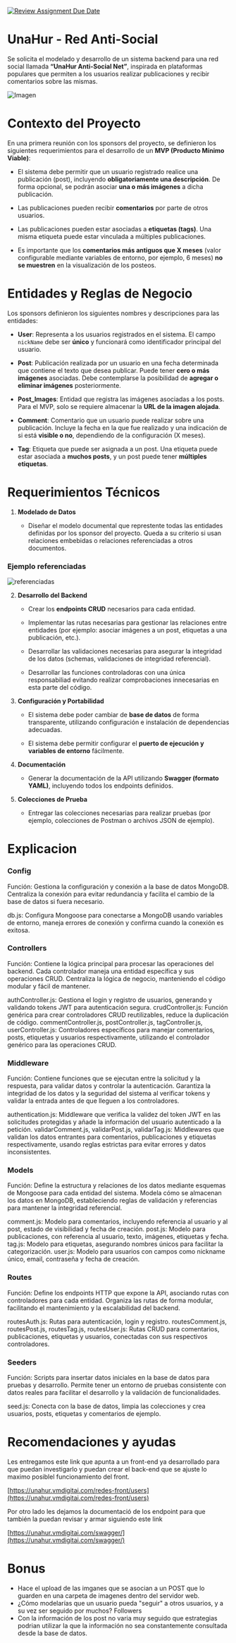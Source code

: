 [![Review Assignment Due Date](https://classroom.github.com/assets/deadline-readme-button-22041afd0340ce965d47ae6ef1cefeee28c7c493a6346c4f15d667ab976d596c.svg)](https://classroom.github.com/a/NImNxoFn)
# UnaHur - Red Anti-Social

Se solicita el modelado y desarrollo de un sistema backend para una red social llamada **“UnaHur Anti-Social Net”**, inspirada en plataformas populares que permiten a los usuarios realizar publicaciones y recibir comentarios sobre las mismas.

![Imagen](./assets/ANTI-SOCIALNET.jpeg)

# Contexto del Proyecto

En una primera reunión con los sponsors del proyecto, se definieron los siguientes requerimientos para el desarrollo de un **MVP (Producto Mínimo Viable)**:

- El sistema debe permitir que un usuario registrado realice una publicación (post), incluyendo **obligatoriamente una descripción**. De forma opcional, se podrán asociar **una o más imágenes** a dicha publicación.

- Las publicaciones pueden recibir **comentarios** por parte de otros usuarios.

- Las publicaciones pueden estar asociadas a **etiquetas (tags)**. Una misma etiqueta puede estar vinculada a múltiples publicaciones.

- Es importante que los **comentarios más antiguos que X meses** (valor configurable mediante variables de entorno, por ejemplo, 6 meses) **no se muestren** en la visualización de los posteos.

####

# Entidades y Reglas de Negocio

Los sponsors definieron los siguientes nombres y descripciones para las entidades:

- **User**: Representa a los usuarios registrados en el sistema. El campo `nickName` debe ser **único** y funcionará como identificador principal del usuario.

- **Post**: Publicación realizada por un usuario en una fecha determinada que contiene el texto que desea publicar. Puede tener **cero o más imágenes** asociadas. Debe contemplarse la posibilidad de **agregar o eliminar imágenes** posteriormente.

- **Post_Images**: Entidad que registra las imágenes asociadas a los posts. Para el MVP, solo se requiere almacenar la **URL de la imagen alojada**.

- **Comment**: Comentario que un usuario puede realizar sobre una publicación. Incluye la fecha en la que fue realizado y una indicación de si está **visible o no**, dependiendo de la configuración (X meses).

- **Tag**: Etiqueta que puede ser asignada a un post. Una etiqueta puede estar asociada a **muchos posts**, y un post puede tener **múltiples etiquetas**.

# Requerimientos Técnicos

1. **Modelado de Datos**

   - Diseñar el modelo documental que represtente todas las entidades definidas por los sponsor del proyecto. Queda a su criterio si usan relaciones embebidas o relaciones referenciadas a otros documentos.

### Ejemplo referenciadas

![referenciadas](./assets/Referenciada.png)

2. **Desarrollo del Backend**

   - Crear los **endpoints CRUD** necesarios para cada entidad.

   - Implementar las rutas necesarias para gestionar las relaciones entre entidades (por ejemplo: asociar imágenes a un post, etiquetas a una publicación, etc.).

   - Desarrollar las validaciones necesarias para asegurar la integridad de los datos (schemas, validaciones de integridad referencial).

   - Desarrollar las funciones controladoras con una única responsabiliad evitando realizar comprobaciones innecesarias en esta parte del código.

3. **Configuración y Portabilidad**

   - El sistema debe poder cambiar de **base de datos** de forma transparente, utilizando configuración e instalación de dependencias adecuadas.

   - El sistema debe permitir configurar el **puerto de ejecución y variables de entorno** fácilmente.

4. **Documentación**

   - Generar la documentación de la API utilizando **Swagger (formato YAML)**, incluyendo todos los endpoints definidos.

5. **Colecciones de Prueba**

   - Entregar las colecciones necesarias para realizar pruebas (por ejemplo, colecciones de Postman o archivos JSON de ejemplo).

###
# Explicacion

### Config
Función: Gestiona la configuración y conexión a la base de datos MongoDB.
Centraliza la conexión para evitar redundancia y facilita el cambio de la base de datos si fuera necesario.

db.js: Configura Mongoose para conectarse a MongoDB usando variables de entorno, maneja errores de conexión y confirma cuando la conexión es exitosa.

### Controllers
Función: Contiene la lógica principal para procesar las operaciones del backend. Cada controlador maneja una entidad específica y sus operaciones CRUD.
Centraliza la lógica de negocio, manteniendo el código modular y fácil de mantener.

authController.js: Gestiona el login y registro de usuarios, generando y validando tokens JWT para autenticación segura.
crudController.js: Función genérica para crear controladores CRUD reutilizables, reduce la duplicación de código.
commentController.js, postController.js, tagController.js, userController.js: Controladores específicos para manejar comentarios, posts, etiquetas y usuarios respectivamente, utilizando el controlador genérico para las operaciones CRUD.

### Middleware
Función: Contiene funciones que se ejecutan entre la solicitud y la respuesta, para validar datos y controlar la autenticación.
Garantiza la integridad de los datos y la seguridad del sistema al verificar tokens y validar la entrada antes de que lleguen a los controladores.

authentication.js: Middleware que verifica la validez del token JWT en las solicitudes protegidas y añade la información del usuario autenticado a la petición.
validarComment.js, validarPost.js, validarTag.js: Middlewares que validan los datos entrantes para comentarios, publicaciones y etiquetas respectivamente, usando reglas estrictas para evitar errores y datos inconsistentes.

### Models
Función: Define la estructura y relaciones de los datos mediante esquemas de Mongoose para cada entidad del sistema.
Modela cómo se almacenan los datos en MongoDB, estableciendo reglas de validación y referencias para mantener la integridad referencial.

comment.js: Modelo para comentarios, incluyendo referencia al usuario y al post, estado de visibilidad y fecha de creación.
post.js: Modelo para publicaciones, con referencia al usuario, texto, imágenes, etiquetas y fecha.
tag.js: Modelo para etiquetas, asegurando nombres únicos para facilitar la categorización.
user.js: Modelo para usuarios con campos como nickname único, email, contraseña y fecha de creación.

### Routes
Función: Define los endpoints HTTP que expone la API, asociando rutas con controladores para cada entidad.
Organiza las rutas de forma modular, facilitando el mantenimiento y la escalabilidad del backend.

routesAuth.js: Rutas para autenticación, login y registro.
routesComment.js, routesPost.js, routesTag.js, routesUser.js: Rutas CRUD para comentarios, publicaciones, etiquetas y usuarios, conectadas con sus respectivos controladores.

### Seeders
Función: Scripts para insertar datos iniciales en la base de datos para pruebas y desarrollo.
Permite tener un entorno de pruebas consistente con datos reales para facilitar el desarrollo y la validación de funcionalidades.

seed.js: Conecta con la base de datos, limpia las colecciones y crea usuarios, posts, etiquetas y comentarios de ejemplo.

# Recomendaciones y ayudas

Les entregamos este link que apunta a un front-end ya desarrollado para que puedan investigarlo y puedan crear el back-end que se ajuste lo maximo posiblel funcionamiento del front.

[https://unahur.vmdigitai.com/redes-front/users](https://unahur.vmdigitai.com/redes-front/users)

Por otro lado les dejamos la documentació de los endpoint para que también la puedan revisar y armar siguiendo este link

[https://unahur.vmdigitai.com/swagger/](https://unahur.vmdigitai.com/swagger/)

# Bonus

- Hace el upload de las imganes que se asocian a un POST que lo guarden en una carpeta de imagenes dentro del servidor web.
- ¿Cómo modelarías que un usuario pueda "seguir" a otros usuarios, y a su vez ser seguido por muchos? Followers
- Con la información de los post no varia muy seguido que estrategias podrian utilizar la que la información no sea constantemente consultada desde la base de datos.
